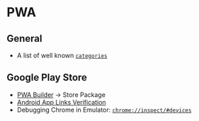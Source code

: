 # PWA

## General

- A list of well known [`categories`](https://github.com/w3c/manifest/wiki/Categories)

## Google Play Store

- [PWA Builder](https://www.pwabuilder.com/) → Store Package
- [Android App Links Verification](https://developer.android.com/training/app-links/verify-site-associations)
- Debugging Chrome in Emulator: [`chrome://inspect/#devices`](chrome://inspect/#devices)


